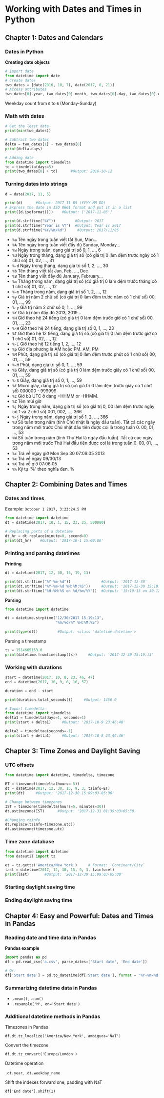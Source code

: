 # Working with Dates and Times in Python

## Chapter 1: Dates and Calendars

### Dates in Python

**Creating date objects**
```python
# Import date
from datetime import date
# Create dates
two_dates = [date(2016, 10, 7), date(2017, 6, 21)]
# Access attributes
two_dates[0].year, two_dates[0].month, two_dates[0].day, two_dates[0].weekday()
```

Weekday count from `0` to `6` (Monday-Sunday)

### Math with dates

```python
# Get the least date
print(min(two_dates))

# Subtract two dates
delta = two_dates[1] - two_dates[0]
print(delta.days)

# Adding date
from datetime import timedelta
td = timedelta(days=5)
print(two_dates[0] + td)      #Output: 2016-10-12
```

### Turning dates into strings

```python
d = date(2017, 11, 5)

print(d)      #Output: 2017-11-05 (YYYY-MM-DD)
# Express the date in ISO 8601 format and put it in a list
print([d.isoformat()])    #Output: ['2017-11-05']

print(d.strftime("%Y"))         #Output: 2017
print(d.strftime("Year is %Y")  #Output: Year is 2017
print(d.strftime("%Y/%m/%d")     #Output: 2017/11/05
```

- `%a`	Tên ngày trong tuần viết tắt	Sun, Mon...
- `%A`	Tên ngày trong tuần viết đầy đủ	Sunday, Monday...
- `%w`	Ngày trong tuần, dạng giá trị số	0, 1, ..., 6
- `%d`	Ngày trong tháng, dạng giá trị số (có giá trị 0 làm đệm trước ngày có 1 chữ số)	01, 02, ..., 31
- `%-d`	Ngày trong tháng, dạng giá trị số	1, 2, ..., 30
- `%b`	Tên tháng viết tắt	Jan, Feb, ..., Dec
- `%B`	Tên tháng viết đầy đủ	January, February...
- `%m`	Tháng trong năm, dạng giá trị số (có giá trị 0 làm đệm trước tháng có 1 chữ số)	01, 02, ..., 12
- `%-m`	Tháng trong năm, dạng giá trị số	1, 2, ..., 12
- `%y`	Giá trị năm 2 chữ số (có giá trị 0 làm đệm trước năm có 1 chữ số)	00, 01, ..., 99
- `%-y`	Giá trị năm 2 chữ số	0, 1, ..., 99
- `%Y`	Giá trị năm đầy đủ	2013, 2019...
- `%H`	Giờ theo hệ 24 tiếng (có giá trị 0 làm đệm trước giờ có 1 chữ số)	00, 01, ..., 23
- `%-H`	Giờ theo hệ 24 tiếng, dạng giá trị số	0, 1, ..., 23
- `%I`	Giờ theo hệ 12 tiếng, dạng giá trị số (có giá trị 0 làm đệm trước giờ có 1 chữ số)	01, 02, ..., 12
- `%-I`	Giờ theo hệ 12 tiếng	1, 2, ..., 12
- `%p`	Giờ địa phương là AM hoặc PM.	AM, PM
- `%M`	Phút, dạng giá trị số (có giá trị 0 làm đệm trước phút có 1 chữ số)	00, 01, ..., 59
- `%-M`	Phút, dạng giá trị số	0, 1, ..., 59
- `%S`	Giây, dạng giá trị số (có giá trị 0 làm đệm trước giây có 1 chữ số)	00, 01, ..., 59
- `%-S`	Giây, dạng giá trị số	0, 1, ..., 59
- `%f`	Micro giây, dạng giá trị số (có giá trị 0 làm đệm trước giây có 1 chữ số)	000000 - 999999
- `%z`	Giờ bù UTC ở dạng +HHMM or -HHMM.	
- `%Z`	Tên múi giờ	
- `%j`	Ngày trong năm, dạng giá trị số (có giá trị 0, 00 làm đệm trước ngày có 1 và 2 chữ số)	001, 002, ..., 366
- `%-j`	Ngày trong năm, dạng giá trị số	1, 2, ..., 366
- `%U`	Số tuần trong năm (tính Chủ nhật là ngày đầu tuần). Tất cả các ngày trong năm mới trước Chủ nhật đầu tiên được coi là trong tuần 0.	00, 01, ..., 53
- `%W`	Số tuần trong năm (tính Thứ Hai là ngày đầu tuần). Tất cả các ngày trong năm mới trước Thứ Hai đầu tiên được coi là trong tuần 0.	00, 01, ..., 53
- `%c`	Trả về ngày giờ	Mon Sep 30 07:06:05 2013
- `%x`	Trả về ngày	09/30/13
- `%X`	Trả về giờ	07:06:05
- `%%`	Ký tự '%' theo nghĩa đen.	%

## Chapter 2: Combining Dates and Times

### Dates and times

Example: `October 1 2017, 3:23:24.5 PM`

```python
from datetime import datetime
dt = datetime(2017, 10, 1, 15, 23, 25, 500000)

# Replacing parts of a datetime
dt_hr = dt.replace(minute=0, second=0)
print(dt_hr)    #Output: '2017-10-1 15:00:00'
```

### Printing and parsing datetimes

**Printing**
```python
dt = datetime(2017, 12, 30, 15, 19, 13)

print(dt.strftime("%Y-%m-%d"))              #Output: '2017-12-30'
print(dt.strftime("%Y-%m-%d %H:%M:%S"))     #Output: '2017-12-30 15:19:13'
print(dt.strftime("%H:%M:%S on %d/%m/%Y"))  #Output: '15:19:13 on 30-12-2017'
```

**Parsing**
```python
from datetime import datetime

dt = datetime.strptime("12/30/2017 15:19:13", 
                       "%m/%d/%Y %H:%M:%S")
                       
print(type(dt))         #Output: <class 'datetime.datetime'>
```

Parsing a timestamp
```python
ts = 1514665153.0
print(datetime.fromtimestamp(ts))     #Output: '2017-12-30 15:19:13'
```

### Working with durations

```python
start = datetime(2017, 10, 8, 23, 46, 47)
end = datetime(2017, 10, 9, 0, 10, 57)

duration = end - start

print(duration.total_seconds())     #Output: 1450.0
```

```python
# Import timedelta
from datetime import timedelta
delta1 = timedelta(days=1, seconds=1)
print(start + delta1)     #Output: '2017-10-9 23:46:48'

delta2 = timedeltae(seconds=-1)
print(start + delta1)     #Output: '2017-10-8 23:46:46'
```

## Chapter 3: Time Zones and Daylight Saving

### UTC offsets

```python
from datetime import datetime, timedelta, timezone

ET = timezone(timedelta(hours=-5))
dt = datetime(2017, 12, 30, 15, 9, 3, tzinfo=ET)
print(dt)     #Output: '2017-12-30 15:09:03-05:00'

# Change between timezones
IST = timezone(timedelta(hours=5, minutes=30))
dt.astimezone(IST)      #Output: '2017-12-31 01:39:03+05:30'

#Changing tzinfo
dt.replace(tzinfo=timezone.utc))
dt.astimezone(timezone.utc)
```

### Time zone database

```python
from datetime import datetime
from dateutil import tz

et = tz.gettz('America/New_York')     # Format: 'Continent/City`
last = datetime(2017, 12, 30, 15, 9, 3, tzinfo=et)
print(last)       #Output: '2017-12-30 15:09:03-05:00'
```

### Starting daylight saving time

### Ending daylight saving time

## Chapter 4: Easy and Powerful: Dates and Times in Pandas

### Reading date and time data in Pandas

**Pandas example**
```python
import pandas as pd
df = pd.read_csv('a.csv', parse_dates=['Start date', 'End date'])

# Or:
df['Start date'] = pd.to_datetime(df['Start date'], format = "%Y-%m-%d %H:%M:%S")
```

### Summarizing datetime data in Pandas

- `.mean()`, `.sum()`
- `.resample('M', on='Start date')`   

### Additional datetime methods in Pandas

Timezones in Pandas

`df.dt.tz_localize('America/New_York', ambiguos='NaT')`

Convert the timezone

`df.dt.tz_convert('Europe/London')`

Datetime operation

`.dt.year`, `.dt.weekday_name`

Shift the indexes forward one, padding with NaT

`df['End date'].shift(1)`
